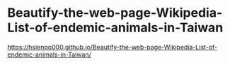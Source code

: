 # Beautify-the-web-page-Wikipedia-List-of-endemic-animals-in-Taiwan

https://hsienpo000.github.io/Beautify-the-web-page-Wikipedia-List-of-endemic-animals-in-Taiwan/
